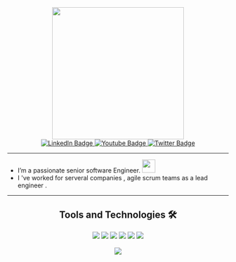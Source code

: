 <div id="header" align="center">
  <img src="https://media.giphy.com/media/dWesBcTLavkZuG35MI/giphy.gif" width="300"/>
</div>
<div id="badges" align="center">
  <a href="#">
    <img src="https://img.shields.io/badge/LinkedIn-blue?style=for-the-badge&logo=linkedin&logoColor=white" alt="LinkedIn Badge"/>
  </a>
  <a href="#">
    <img src="https://img.shields.io/badge/YouTube-red?style=for-the-badge&logo=youtube&logoColor=white" alt="Youtube Badge"/>
  </a>
  <a href="#">
    <img src="https://img.shields.io/badge/Twitter-blue?style=for-the-badge&logo=twitter&logoColor=white" alt="Twitter Badge"/>
  </a>
</div>
<div align="center">
  <img src="https://komarev.com/ghpvc/?username=greenplanet0204&style=flat-square&color=blue" alt=""/>
</div>

---
-  I’m a passionate senior software Engineer. <img src="https://media.giphy.com/media/WUlplcMpOCEmTGBtBW/giphy.gif" width="30">
-  I 've worked for serveral companies , agile scrum teams as a lead engineer .

---

<h2 align="center">Tools and Technologies 🛠</h2>
<div align="center">
  <img src="https://img.shields.io/badge/Django-092E20?style=for-the-badge&logo=django&logoColor=white" />
  <img src="https://img.shields.io/badge/Python-3776AB?style=for-the-badge&logo=python&logoColor=white" />
  <img src="https://img.shields.io/badge/React-20232A?style=for-the-badge&logo=react&logoColor=61DAFB" />
  <img src="https://img.shields.io/badge/TypeScript-007ACC?style=for-the-badge&logo=typescript&logoColor=white" />
  <img src="https://img.shields.io/badge/Amazon_AWS-FF9900?style=for-the-badge&logo=amazonaws&logoColor=white" />
  <img src="https://img.shields.io/badge/Ethereum-3C3C3D?style=for-the-badge&logo=Ethereum&logoColor=white" />
<br>
<br>
  <img align="center" src="https://github-readme-stats.vercel.app/api/top-langs/?username=greenplanet0204&theme=vision-friendly-dark&layout=compact&langs_count=10&hide_title=true"/>
</div>
